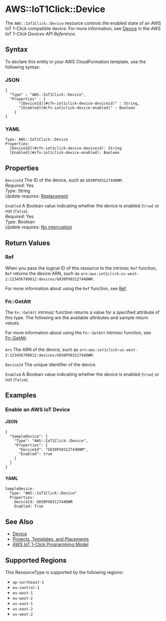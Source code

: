 # AWS::IoT1Click::Device<a name="aws-resource-iot1click-device"></a>

The `AWS::IoT1Click::Device` resource controls the enabled state of an AWS IoT 1\-Click compatible device\. For more information, see [Device](https://docs.aws.amazon.com/iot-1-click/1.0/devices-apireference/devices-deviceid.html) in the *AWS IoT 1\-Click Devices API Reference*\.

## Syntax<a name="aws-resource-iot1click-device-syntax"></a>

To declare this entity in your AWS CloudFormation template, use the following syntax:

### JSON<a name="aws-resource-iot1click-device-syntax.json"></a>

```
{
  "Type" : "AWS::IoT1Click::Device",
  "Properties" : {
      "[DeviceId](#cfn-iot1click-device-deviceid)" : String,
      "[Enabled](#cfn-iot1click-device-enabled)" : Boolean
    }
}
```

### YAML<a name="aws-resource-iot1click-device-syntax.yaml"></a>

```
Type: AWS::IoT1Click::Device
Properties: 
  [DeviceId](#cfn-iot1click-device-deviceid): String
  [Enabled](#cfn-iot1click-device-enabled): Boolean
```

## Properties<a name="aws-resource-iot1click-device-properties"></a>

`DeviceId`  <a name="cfn-iot1click-device-deviceid"></a>
The ID of the device, such as `G030PX0312744DWM`\.  
*Required*: Yes  
*Type*: String  
*Update requires*: [Replacement](https://docs.aws.amazon.com/AWSCloudFormation/latest/UserGuide/using-cfn-updating-stacks-update-behaviors.html#update-replacement)

`Enabled`  <a name="cfn-iot1click-device-enabled"></a>
A Boolean value indicating whether the device is enabled \(`true`\) or not \(`false`\)\.  
*Required*: Yes  
*Type*: Boolean  
*Update requires*: [No interruption](https://docs.aws.amazon.com/AWSCloudFormation/latest/UserGuide/using-cfn-updating-stacks-update-behaviors.html#update-no-interrupt)

## Return Values<a name="aws-resource-iot1click-device-return-values"></a>

### Ref<a name="aws-resource-iot1click-device-return-values-ref"></a>

When you pass the logical ID of this resource to the intrinsic `Ref` function, `Ref` returns the device ARN, such as `arn:aws:iot1click:us-west-2:123456789012:devices/G030PX0312744DWM`\.

For more information about using the `Ref` function, see [Ref](https://docs.aws.amazon.com/AWSCloudFormation/latest/UserGuide/intrinsic-function-reference-ref.html)\.

### Fn::GetAtt<a name="aws-resource-iot1click-device-return-values-fn--getatt"></a>

The `Fn::GetAtt` intrinsic function returns a value for a specified attribute of this type\. The following are the available attributes and sample return values\.

For more information about using the `Fn::GetAtt` intrinsic function, see [Fn::GetAtt](https://docs.aws.amazon.com/AWSCloudFormation/latest/UserGuide/intrinsic-function-reference-getatt.html)\.

#### <a name="aws-resource-iot1click-device-return-values-fn--getatt-fn--getatt"></a>

`Arn`  <a name="Arn-fn::getatt"></a>
The ARN of the device, such as `arn:aws:iot1click:us-west-2:123456789012:devices/G030PX0312744DWM`\.

`DeviceId`  <a name="DeviceId-fn::getatt"></a>
The unique identifier of the device\.

`Enabled`  <a name="Enabled-fn::getatt"></a>
A Boolean value indicating whether the device is enabled \(`true`\) or not \(`false`\)\.

## Examples<a name="aws-resource-iot1click-device--examples"></a>

### Enable an AWS IoT Device<a name="aws-resource-iot1click-device--examples--Enable_an_AWS_IoT_Device"></a>

#### JSON<a name="aws-resource-iot1click-device--examples--Enable_an_AWS_IoT_Device--json"></a>

```
{
  "SampleDevice": {
    "Type": "AWS::IoT1Click::Device",
    "Properties": {
      "DeviceId": "G030PX0312744DWM",
      "Enabled": true
    }
  }
}
```

#### YAML<a name="aws-resource-iot1click-device--examples--Enable_an_AWS_IoT_Device--yaml"></a>

```
SampleDevice:
  Type: "AWS::IoT1Click::Device"
  Properties:
    DeviceId: G030PX0312744DWM
    Enabled: True
```

## See Also<a name="aws-resource-iot1click-device--seealso"></a>
+ [Device](https://docs.aws.amazon.com/iot-1-click/1.0/devices-apireference/devices-deviceid.html)
+ [Projects, Templates, and Placements](https://docs.aws.amazon.com/iot-1-click/latest/developerguide/1click-PTP.html)
+ [AWS IoT 1\-Click Programming Model](https://docs.aws.amazon.com/iot-1-click/latest/developerguide/1click-programming.html)

## Supported Regions

This ResourceType is supported by the following regions:

- `ap-northeast-1`
- `eu-central-1`
- `eu-west-1`
- `eu-west-2`
- `us-east-1`
- `us-east-2`
- `us-west-2`
